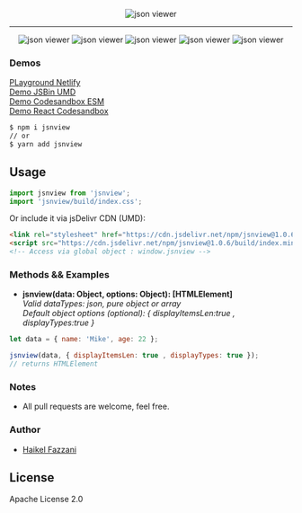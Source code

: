 <p align="center">
<img src="https://i.ibb.co/0BYbk6V/jsnview.png" alt="json viewer"/>
</p>

<hr />

<div align="center" style="width:100%; text-align:center;">
  <img src="https://badgen.net/bundlephobia/min/jsnview" alt="json viewer" />
  <img src="https://badgen.net/bundlephobia/dependency-count/jsnview" alt="json viewer" />
  <img src="https://badgen.net/npm/v/jsnview" alt="json viewer" />
  <img src="https://badgen.net/npm/dt/jsnview" alt="json viewer" />
  <img src="https://data.jsdelivr.com/v1/package/npm/jsnview/badge" alt="json viewer"/>
</div>

### Demos  
[PLayground Netlify](https://json-v.netlify.app/public/)  
[Demo JSBin UMD](https://jsbin.com/pekoyef/edit)  
[Demo Codesandbox ESM](https://codesandbox.io/s/serverless-sound-igd1h)  
[Demo React Codesandbox](https://codesandbox.io/s/winter-firefly-xb5jj)
```html
$ npm i jsnview
// or
$ yarn add jsnview
```

## Usage
```js
import jsnview from 'jsnview';
import 'jsnview/build/index.css';
```

Or include it via jsDelivr CDN (UMD):
```html
<link rel="stylesheet" href="https://cdn.jsdelivr.net/npm/jsnview@1.0.6/build/index.css" />
<script src="https://cdn.jsdelivr.net/npm/jsnview@1.0.6/build/index.min.js"></script>
<!-- Access via global object : window.jsnview -->
```

### Methods && Examples
- **jsnview(data: Object, options: Object): [HTMLElement]**  
*Valid dataTypes: json, pure object or array*  
*Default object options (optional): { displayItemsLen:true , displayTypes:true }*
```js
let data = { name: 'Mike', age: 22 }; 

jsnview(data, { displayItemsLen: true , displayTypes: true });
// returns HTMLElement
```

### Notes
- All pull requests are welcome, feel free.

### Author
- [Haikel Fazzani](https://github.com/haikelfazzani)

## License
Apache License 2.0